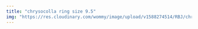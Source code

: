 ```yaml
---
title: "chrysocolla ring size 9.5"
img: "https://res.cloudinary.com/wommy/image/upload/v1588274514/RBJ/chrysocolla/15_bgepzn.jpg"
---
```

